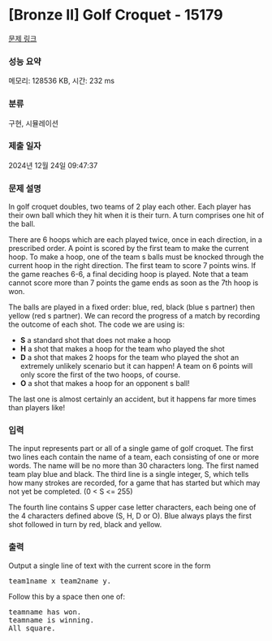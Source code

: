 # [Bronze II] Golf Croquet - 15179 

[문제 링크](https://www.acmicpc.net/problem/15179) 

### 성능 요약

메모리: 128536 KB, 시간: 232 ms

### 분류

구현, 시뮬레이션

### 제출 일자

2024년 12월 24일 09:47:37

### 문제 설명

<p style="user-select: auto !important;">In golf croquet doubles, two teams of 2 play each other. Each player has their own ball which they hit when it is their turn. A turn comprises one hit of the ball. </p>

<p style="user-select: auto !important;">There are 6 hoops which are each played twice, once in each direction, in a prescribed order. A point is scored by the first team to make the current hoop. To make a hoop, one of the team s balls must be knocked through the current hoop in the right direction. The first team to score 7 points wins. If the game reaches 6-6, a final deciding hoop is played. Note that a team cannot score more than 7 points the game ends as soon as the 7th hoop is won. </p>

<p style="user-select: auto !important;">The balls are played in a fixed order: blue, red, black (blue s partner) then yellow (red s partner). We can record the progress of a match by recording the outcome of each shot. The code we are using is: </p>

<ul style="user-select: auto !important;">
	<li style="user-select: auto !important;"><strong style="user-select: auto !important;">S</strong> a standard shot that does not make a hoop</li>
	<li style="user-select: auto !important;"><strong style="user-select: auto !important;">H</strong> a shot that makes a hoop for the team who played the shot</li>
	<li style="user-select: auto !important;"><strong style="user-select: auto !important;">D</strong> a shot that makes 2 hoops for the team who played the shot an extremely unlikely scenario but it can happen! A team on 6 points will only score the first of the two hoops, of course.</li>
	<li style="user-select: auto !important;"><strong style="user-select: auto !important;">O</strong> a shot that makes a hoop for an opponent s ball! </li>
</ul>

<p style="user-select: auto !important;">The last one is almost certainly an accident, but it happens far more times than players like! </p>

### 입력 

 <p style="user-select: auto !important;">The input represents part or all of a single game of golf croquet. The first two lines each contain the name of a team, each consisting of one or more words. The name will be no more than 30 characters long. The first named team play blue and black. The third line is a single integer, S, which tells how many strokes are recorded, for a game that has started but which may not yet be completed. (0 < S <= 255) </p>

<p style="user-select: auto !important;">The fourth line contains S upper case letter characters, each being one of the 4 characters defined above (S, H, D or O). Blue always plays the first shot followed in turn by red, black and yellow.</p>

### 출력 

 <p style="user-select: auto !important;">Output a single line of text with the current score in the form </p>

<pre style="user-select: auto !important;">team1name x team2name y.</pre>

<p style="user-select: auto !important;">Follow this by a space then one of: </p>

<pre style="user-select: auto !important;">teamname has won.
teamname is winning.
All square.</pre>

